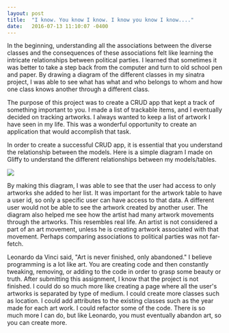 ```yaml
---
layout: post
title:  "I know. You know I know. I know you know I know...."
date:   2016-07-13 11:10:07 -0400
---
```


In the beginning, understanding all the associations between the diverse classes and the consequences of these associations felt like learning the intricate relationships between political parties. I learned that sometimes it was better to take a step back from the computer and turn to old school pen and paper. By drawing a diagram of the different classes in my sinatra project, I was able to see what has what and who belongs to whom and how one class knows another through a different class. 

The purpose of this project was to create a CRUD app that kept a track of something important to you. I made a list of trackable items, and I eventually decided on tracking artworks. I always wanted to keep a list of artwork I have seen in my life. This was a wonderful opportunity to create an application that would accomplish that task.

In order to create a successful CRUD app, it is essential that you understand the relationship between the models. Here is a simple diagram I made on Gliffy to understand the different relationships between my models/tables.

![](http:/i.imgur.com/n1CFCeI.gif)

By making this diagram, I was able to see that the user had access to only artworks she added to her list. It was important for the artwork table to have a user id, so only a specific user can have access to that data. A different user would not be able to see the artwork created by another user. The diagram also helped me see how the artist had many artwork movements through the artworks. This resembles real life. An artist is not considered a part of an art movement, unless he is creating artwork associated with that movement. Perhaps comparing associations to political parties was not far-fetch.

Leonardo da Vinci said, "Art is never finished, only abandoned." I believe programming is a lot like art. You are creating code and then constantly tweaking, removing, or adding to the code in order to grasp some beauty or truth. After submitting this assignment, I know that the project is not finished. I could do so much more like creating a page where all the user's artworks is separated by type of medium. I could create more classes such as location. I could add attributes to the existing classes such as the year made for each art work. I could refactor some of the code. There is so much more I can do, but like Leonardo, you must eventually abandon art, so you can create more.
